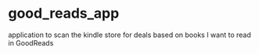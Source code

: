 # good_reads_app
application to scan the kindle store for deals based on books I want to read in GoodReads
